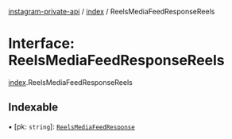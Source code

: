[instagram-private-api](../../README.md) / [index](../../modules/index.md) / ReelsMediaFeedResponseReels

# Interface: ReelsMediaFeedResponseReels

[index](../../modules/index.md).ReelsMediaFeedResponseReels

## Indexable

▪ [pk: `string`]: [`ReelsMediaFeedResponse`](ReelsMediaFeedResponse.md)
